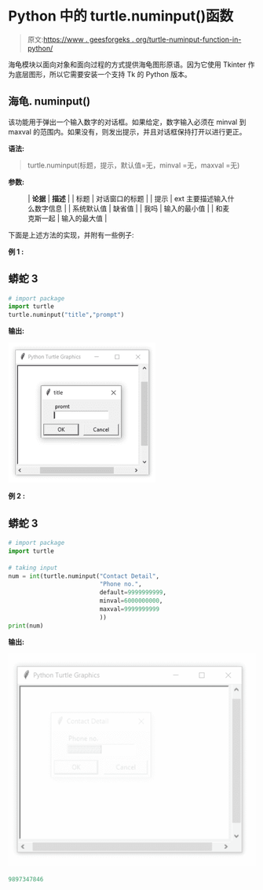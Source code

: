 # Python 中的 turtle.numinput()函数

> 原文:[https://www . geesforgeks . org/turtle-numinput-function-in-python/](https://www.geeksforgeeks.org/turtle-numinput-function-in-python/)

海龟模块以面向对象和面向过程的方式提供海龟图形原语。因为它使用 Tkinter 作为底层图形，所以它需要安装一个支持 Tk 的 Python 版本。

## 海龟. numinput()

该功能用于弹出一个输入数字的对话框。如果给定，数字输入必须在 minval 到 maxval 的范围内。如果没有，则发出提示，并且对话框保持打开以进行更正。

**语法:**

> turtle.numinput(标题，提示，默认值=无，minval =无，maxval =无)

**参数:**

<figure class="table">

| **论据** | **描述** |
| 标题 | 对话窗口的标题 |
| 提示 | ext 主要描述输入什么数字信息 |
| 系统默认值 | 缺省值 |
| 我吗 | 输入的最小值 |
| 和麦克斯一起 | 输入的最大值 |

</figure>

下面是上述方法的实现，并附有一些例子:

**例 1 :**

## 蟒蛇 3

```py
# import package
import turtle
turtle.numinput("title","prompt")
```

**输出:**

![](img/1e86836a86c28a3afc9caf0e33f88787.png)

**例 2 :**

## 蟒蛇 3

```py
# import package
import turtle

# taking input
num = int(turtle.numinput("Contact Detail",
                          "Phone no.",
                          default=9999999999,
                          minval=6000000000,
                          maxval=9999999999
                          ))
print(num)
```

**输出:**

![](img/036dde6fab9ce1d30bbbdd3588664e14.png)

```py
9897347846
```